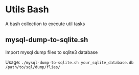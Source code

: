 # Utils Bash
A bash collection to execute util tasks

## mysql-dump-to-sqlite.sh
Import mysql dump files to sqlite3 database

Usage: 
`./mysql-dump-to-sqlite.sh your_sqlite_database.db /path/to/sql/dump/flies/`
